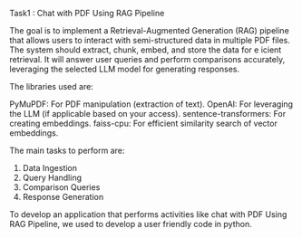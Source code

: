  Task1 : Chat with PDF Using RAG Pipeline 
 
The goal is to implement a Retrieval-Augmented Generation (RAG) pipeline that allows users to interact with semi-structured data in multiple PDF files.
The system should extract, chunk, embed, and store the data for e icient retrieval. It will answer user queries and perform  comparisons accurately, leveraging the selected LLM model for generating responses. 

The libraries used are:

PyMuPDF: For PDF manipulation (extraction of text).
OpenAI: For leveraging the LLM (if applicable based on your access).
sentence-transformers: For creating embeddings.
faiss-cpu: For efficient similarity search of vector embeddings.

The main tasks to perform are:
1. Data Ingestion
2. Query Handling
3. Comparison Queries
4. Response Generation

To develop an application that performs activities like chat with PDF Using RAG Pipeline, we used to develop a user friendly code in python.
